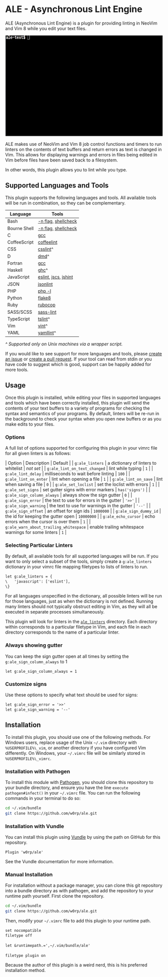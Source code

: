 # ALE - Asynchronous Lint Engine

ALE (Asynchronous Lint Engine) is a plugin for providing linting in NeoVim
and Vim 8 while you edit your text files.

![linting example](example.gif?raw=true)

ALE makes use of NeoVim and Vim 8 job control functions and timers to
run linters on the contents of text buffers and return errors as
text is changed in Vim. This allows for displaying warnings and
errors in files being edited in Vim before files have been saved
back to a filesystem.

In other words, this plugin allows you to lint while you type.

## Supported Languages and Tools

This plugin supports the following languages and tools. All available
tools will be run in combination, so they can be complementary.

<!--
Keep the table rows sorted alphabetically by the language name,
and the tools in the tools column sorted alphabetically by the tool
name. That seems to be the fairest way to arrange this table.
-->

| Language | Tools |
| -------- | ----- |
| Bash | [-n flag](https://www.gnu.org/software/bash/manual/bash.html#index-set), [shellcheck](https://www.shellcheck.net/) |
| Bourne Shell | [-n flag](http://linux.die.net/man/1/sh), [shellcheck](https://www.shellcheck.net/) |
| C | [gcc](https://gcc.gnu.org/) |
| CoffeeScript | [coffeelint](https://www.npmjs.com/package/coffeelint) |
| CSS | [csslint](http://csslint.net/)^ |
| D | [dmd](https://dlang.org/dmd-linux.html)^ |
| Fortran | [gcc](https://gcc.gnu.org/) |
| Haskell | [ghc](https://www.haskell.org/ghc/)^ |
| JavaScript | [eslint](http://eslint.org/), [jscs](http://jscs.info/), [jshint](http://jshint.com/) |
| JSON | [jsonlint](http://zaa.ch/jsonlint/) |
| PHP | [php -l](https://secure.php.net/) |
| Python | [flake8](http://flake8.pycqa.org/en/latest/) |
| Ruby   | [rubocop](https://github.com/bbatsov/rubocop) |
| SASS/SCSS | [sass-lint](https://www.npmjs.com/package/sass-lint) |
| TypeScript | [tslint](https://github.com/palantir/tslint)^ |
| Vim | [vint](https://github.com/Kuniwak/vint)^ |
| YAML | [yamllint](https://yamllint.readthedocs.io/)^ |

*^ Supported only on Unix machines via a wrapper script.*

If you would like to see support for more languages and tools, please
[create an issue](https://github.com/w0rp/ale/issues)
or [create a pull request](https://github.com/w0rp/ale/pulls).
If your tool can read from stdin or you have code to suggest which is good,
support can be happily added for more tools.

## Usage

Once this plugin is installed, while editing your files in supported
languages and tools which have been correctly installed,
this plugin will send the contents of your text buffers to a variety of
programs for checking the syntax and semantics of your programs. By default,
linters will be re-run in the background to check your syntax when you open
new buffers or as you make edits to your files.

### Options

A full list of options supported for configuring this plugin in your
vimrc file for all given linters is as follows:

| Option | Description | Default |
| `g:ale_linters` | a dictionary of linters to whitelist | _not set_ |
| `g:ale_lint_on_text_changed` | lint while typing  | `1` |
| `g:ale_lint_delay` | milliseconds to wait before linting | `100` |
| `g:ale_lint_on_enter` | lint when opening a file  | `1` |
| `g:ale_lint_on_save` | lint when saving a file  | `0` |
| `g:ale_set_loclist` | set the loclist with errors | `1` |
| `g:ale_set_signs` | set gutter signs with error markers | `has('signs')` |
| `g:ale_sign_column_always` | always show the sign gutter | `0` |
| `g:ale_sign_error` | the text to use for errors in the gutter | `'>>'` |
| `g:ale_sign_warning` | the text to use for warnings in the gutter | `'--'` |
| `g:ale_sign_offset` | an offset for sign ids | `1000000` |
| `g:ale_sign_dummy_id` | the id for keeping the gutter open | `10000000` |
| `g:ale_echo_cursor` | echo errors when the cursor is over them | `1` |
| `g:ale_warn_about_trailing_whitespace` | enable trailing whitespace warnings for some linters | `1` |

### Selecting Particular Linters

By default, all available tools for all supported languages will be run.
If you want to only select a subset of the tools, simply create a
`g:ale_linters` dictionary in your vimrc file mapping filetypes
to lists of linters to run.

```vim
let g:ale_linters = {
\   'javascript': ['eslint'],
\}
```

For all languages unspecified in the dictionary, all possible linters will
be run for those languages, just as when the dictionary is not defined.
Running many linters should not typically obstruct editing in Vim,
as they will all be executed in separate processes simultaneously.

This plugin will look for linters in the [`ale_linters`](ale_linters) directory.
Each directory within corresponds to a particular filetype in Vim, and each file
in each directory corresponds to the name of a particular linter.

### Always showing gutter

You can keep the sign gutter open at all times by setting the `g:ale_sign_column_always` to 1

```vim
let g:ale_sign_column_always = 1
```

### Customize signs

Use these options to specify what text should be used for signs:

```vim
let g:ale_sign_error = '>>'
let g:ale_sign_warning = '--'
```

## Installation

To install this plugin, you should use one of the following methods.
For Windows users, replace usage of the Unix `~/.vim` directory with
`%USERPROFILE%\_vim`, or another directory if you have configured
Vim differently. On Windows, your `~/.vimrc` file will be similarly
stored in `%USERPROFILE%\_vimrc`.

### Installation with Pathogen

To install this module with [Pathogen](https://github.com/tpope/vim-pathogen),
you should clone this repository to your bundle directory, and ensure
you have the line `execute pathogen#infect()` in your `~/.vimrc` file.
You can run the following commands in your terminal to do so:

```bash
cd ~/.vim/bundle
git clone https://github.com/w0rp/ale.git
```

### Installation with Vundle

You can install this plugin using [Vundle](https://github.com/VundleVim/Vundle.vim)
by using the path on GitHub for this repository.

```vim
Plugin 'w0rp/ale'
```

See the Vundle documentation for more information.

### Manual Installation

For installation without a package manager, you can clone this git repository
into a bundle directory as with pathogen, and add the repository to your
runtime path yourself. First clone the repository.

```bash
cd ~/.vim/bundle
git clone https://github.com/w0rp/ale.git
```

Then, modify your `~/.vimrc` file to add this plugin to your runtime path.

```vim
set nocompatible
filetype off

let &runtimepath.=',~/.vim/bundle/ale'

filetype plugin on
```

Because the author of this plugin is a weird nerd, this is his preferred
installation method.
